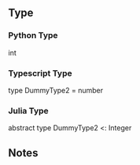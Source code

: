 ## Type
### Python Type
int
### Typescript Type
type DummyType2 = number
### Julia Type
abstract type DummyType2 <: Integer

## Notes

